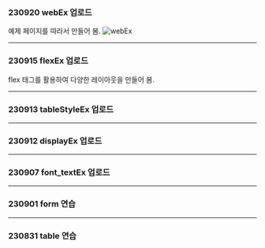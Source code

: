
### 230920 webEx 업로드 ###
예제 페이지를 따라서 만들어 봄.
![webEx](https://github.com/youngeunoo/homework/assets/142865340/9d6f9a56-d251-4bbf-9d56-55a43a7c2402)

 - - - - -

### 230915 flexEx 업로드 ###
flex 태그를 활용하여 다양한 레이아웃을 만들어 봄.

 - - - - -

### 230913 tableStyleEx 업로드 ###

 - - - - -

### 230912 displayEx 업로드 ###

 - - - - -

### 230907 font_textEx 업로드 ###

 - - - - -

### 230901 form 연습 ###

 - - - - -

### 230831 table 연습 ###




